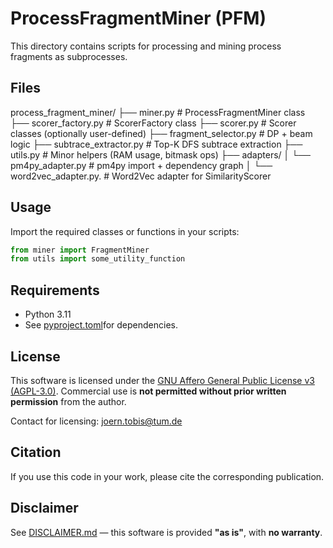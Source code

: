 # ProcessFragmentMiner (PFM)

This directory contains scripts for processing and mining process fragments as subprocesses.

## Files

process_fragment_miner/
├── miner.py                      # ProcessFragmentMiner class
├── scorer_factory.py             # ScorerFactory class
├── scorer.py                     # Scorer classes (optionally user-defined)
├── fragment_selector.py          # DP + beam logic
├── subtrace_extractor.py         # Top-K DFS subtrace extraction
├── utils.py                      # Minor helpers (RAM usage, bitmask ops)
├── adapters/
│   └── pm4py_adapter.py          # pm4py import + dependency graph
│   └── word2vec_adapter.py.      # Word2Vec adapter for SimilarityScorer

## Usage

Import the required classes or functions in your scripts:

```python
from miner import FragmentMiner
from utils import some_utility_function
```

## Requirements

- Python 3.11
- See [pyproject.toml](pyproject.toml)for dependencies.

## License

This software is licensed under the [GNU Affero General Public License v3 (AGPL-3.0)](LICENSE).
Commercial use is **not permitted without prior written permission** from the author.

Contact for licensing: [joern.tobis@tum.de](mailto:joern.tobis@tum.de)

## Citation

If you use this code in your work, please cite the corresponding publication.

## Disclaimer

See [DISCLAIMER.md](DISCLAIMER.md) — this software is provided **"as is"**, with **no warranty**.
